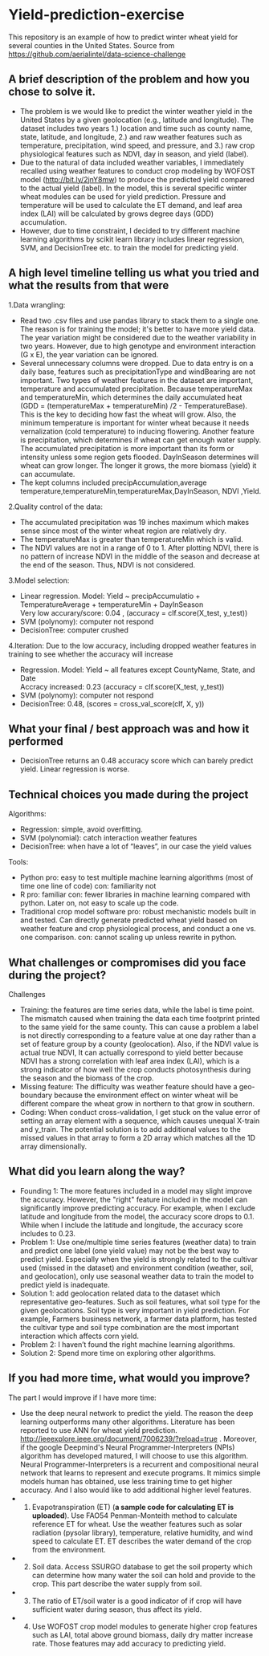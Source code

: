 # Yield-prediction-exercise
This repository is an example of how to predict winter wheat yield for several counties in the United States.
Source from https://github.com/aerialintel/data-science-challenge

## A brief description of the problem and how you chose to solve it.

- The problem is we would like to predict the winter weather yield in the United States by a given geolocation (e.g., latitude and longitude). The dataset includes two years 1.) location and time such as county name, state, latitude, and longitude, 2.) and raw weather features such as temperature, precipitation, wind speed, and pressure, and 3.) raw crop physiological features such as NDVI, day in season, and yield (label).  
- Due to the natural of data included weather variables, I immediately recalled using weather features to conduct crop modeling by WOFOST model (http://bit.ly/2jnY8mw) to produce the predicted yield compared to the actual yield (label). In the model, this is several specific winter wheat modules can be used for yield prediction. Pressure and temperature will be used to calculate the ET demand, and leaf area index (LAI) will be calculated by grows degree days (GDD) accumulation.
- However, due to time constraint, I decided to try different machine learning algorithms by scikit learn library includes linear regression, SVM, and DecisionTree etc. to train the model for predicting yield. 

## A high level timeline telling us what you tried and what the results from that were

1.Data wrangling:
- Read two .csv files and use pandas library to stack them to a single one. The reason is for training the model; it's better to have more yield data. The year variation might be considered due to the weather variability in two years. However, due to high genotype and environment interaction (G x E), the year variation can be ignored.
- Several unnecessary columns were dropped. Due to data entry is on a daily base, features such as precipitationType and windBearing are not important. Two types of weather features in the dataset are important, temperature and accumulated precipitation. Because temperatureMax and temperatureMin, which determines the daily accumulated heat (GDD = (temperatureMax + temperatureMin) /2 - TemperatureBase). This is the key to deciding how fast the wheat will grow. Also, the minimum temperature is important for winter wheat because it needs vernalization (cold temperature) to inducing flowering. Another feature is precipitation, which determines if wheat can get enough water supply. The accumulated precipitation is more important than its form or intensity unless some region gets flooded. DayInSeason determines will wheat can grow longer. The longer it grows, the more biomass (yield) it can accumulate.
- The kept columns included precipAccumulation,average temperature,temperatureMin,temperatureMax,DayInSeason, NDVI ,Yield.

2.Quality control of the data:
- The accumulated precipitation was 19 inches maximum which makes sense since most of the winter wheat region are relatively dry. 
- The temperatureMax is greater than temperatureMin which is valid. 
- The NDVI values are not in a range of 0 to 1. After plotting NDVI, there is no pattern of increase NDVI in the middle of the season and decrease at the end of the season. Thus, NDVI is not considered. 

3.Model selection:
- Linear regression. Model: Yield ~ precipAccumulatio + TemperatureAverage + temperatureMin + DayInSeason    
  Very low accurary/score: 0.04 , (accuracy = clf.score(X_test, y_test))
- SVM (polynomy): computer not respond
- DecisionTree: computer crushed

4.Iteration:
  Due to the low accuracy, including dropped weather features in training to see whether the accuracy will increase
- Regression. Model: Yield ~ all features except CountyName, State, and Date    
  Accracy increased: 0.23 (accuracy = clf.score(X_test, y_test))
- SVM (polynomy): computer not respond
- DecisionTree: 0.48, (scores = cross_val_score(clf, X, y))

## What your final / best approach was and how it performed
-  DecisionTree returns an 0.48 accuracy score which can barely predict yield. Linear regression is worse.

## Technical choices you made during the project
Algorithms:
-  Regression: simple, avoid overfitting.
-  SVM (polynomial): catch interaction weather features
-  DecisionTree: when have a lot of “leaves”, in our case the yield values

Tools:
-  Python
   pro: easy to test multiple machine learning algorithms (most of time one line of code)
   con: familiarity not 
-  R
   pro: familiar
   con: fewer libraries in machine learning compared with python. Later on, not easy to scale up the code.
-  Traditional crop model software
   pro: robust mechanistic models built in and tested. Can directly generate predicted wheat yield based on weather feature and crop physiological process, and conduct a one vs. one comparison. 
   con: cannot scaling up unless rewrite in python.

## What challenges or compromises did you face during the project?
Challenges
- Training: the features are time series data, while the label is time point. The mismatch caused when training the data each time footprint printed to the same yield for the same county. This can cause a problem a label is not directly corresponding to a feature value at one day rather than a set of feature group by a county (geolocation). Also, if the NDVI value is actual true NDVI, It can actually correspond to yield better because NDVI has a strong correlation with leaf area index (LAI), which is a strong indicator of how well the crop conducts photosynthesis during the season and the biomass of the crop.  
- Missing feature: The difficulty was weather feature should have a geo-boundary because the environment effect on winter wheat will be different compare the wheat grow in northern to that grow in southern.
- Coding: When conduct cross-validation, I get stuck on the value error of setting an array element with a sequence, which causes unequal X-train and y_train. The potential solution is to add additional values to the missed values in that array to form a 2D array which matches all the 1D array dimensionally.

## What did you learn along the way?
-  Founding 1: The more features included in a model may slight improve the accuracy. However, the "right" feature included in the model can significantly improve predicting accuracy. For example, when I exclude latitude and longitude from the model, the accuracy score drops to 0.1. While when I include the latitude and longitude, the accuracy score includes to 0.23.
-  Problem 1: Use one/multiple time series features (weather data) to train and predict one label (one yield value) may not be the best way to predict yield. Especially when the yield is strongly related to the cultivar used (missed in the dataset) and environment condition (weather, soil, and geolocation), only use seasonal weather data to train the model to predict yield is inadequate. 
-  Solution 1: add geolocation related data to the dataset which representative geo-features. Such as soil features, what soil type for the given geolocations. Soil type is very important in yield prediction. For example, Farmers business network, a farmer data platform, has tested the cultivar type and soil type combination are the most important interaction which affects corn yield. 
-  Problem 2: I haven’t found the right machine learning algorithms.
-  Solution 2: Spend more time on exploring other algorithms.

## If you had more time, what would you improve?
The part I would improve if I have more time:
-  Use the deep neural network to predict the yield. The reason the deep learning outperforms many other algorithms. Literature has been reported to use ANN for wheat yield prediction. http://ieeexplore.ieee.org/document/7006239/?reload=true . Moreover, if the google Deepmind's Neural Programmer-Interpreters (NPIs) algorithm has developed matured, I will choose to use this algorithm. Neural Programmer-Interpreters is a recurrent and compositional neural network that learns to represent and execute programs. It mimics simple models human has obtained, use less training time to get higher accuracy. 
And I also would like to add additional higher level features.
-  1) Evapotranspiration (ET) (**a sample code for calculating ET is uploaded**). Use FAO54 Penman-Monteith method to calculate reference ET for wheat. Use the weather features such as solar radiation (pysolar library), temperature, relative humidity, and wind speed to calculate ET. ET describes the water demand of the crop from the environment. 
-  2) Soil data. Access SSURGO database to get the soil property which can determine how many water the soil can hold and provide to the crop. This part describe the water supply from soil.
-  3) The ratio of ET/soil water is a good indicator of if crop will have sufficient water during season, thus affect its yield. 
-  4) Use WOFOST crop model modules to generate higher crop features such as LAI, total above ground biomass, daily dry matter increase rate. Those features may add accuracy to predicting yield.
